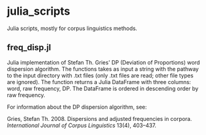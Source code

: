 # julia_scripts
Julia scripts, mostly for corpus linguistics methods.

## freq_disp.jl

Julia implementation of Stefan Th. Gries' DP (Deviation of Proportions) word dispersion algorithm. The functions takes as input a string with the pathway to the input directory with .txt files (only .txt files are read; other file types are ignored). The function returns a Julia DataFrame with three columns: word, raw frequency, DP. The DataFrame is ordered in descending order by raw frequency.

For information about the DP dispersion algorithm, see:

Gries, Stefan Th. 2008. Dispersions and adjusted frequencies in corpora. *International Journal of Corpus Linguistics* 13(4), 403–437.

